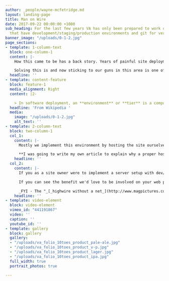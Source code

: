 ```yaml
---
author: _people/wayne-mcfetridge.md
layout: landing-page
title: Man on Wire
date: 2017-09-22 00:00:00 +1000
sub_heading: For the last few years VA has only been prepared to work on websites
  that have development/staging/production environments and git for version control.
banner_image: "/uploads/0-1-2.jpg"
page_sections:
- template: 1-column-text
  block: one-column-1
  content: |-
    How this came to be has a back story. Years of painful site deployments, crashed servers and general misery for VA and our clients.

    Solving this is and now sticking to our guns in this area is one of the best things we every did.
  headline: ''
- template: content-feature
  block: feature-1
  media_alignment: Right
  content: |2-

    > In software deployment, an **environment** or **tier** is a computer system in which a computer program or software component is deployed and executed. In simple cases, such as developing and immediately executing a program on the same machine, there may be a single environment, but in industrial use the _development_ environment (where changes are originally made) and _production_ environment (what end users use) are separated; often with several stages in between. This structured release management process allows phased deployment (rollout), testing, and rollback in case of problems.
  headline: 'From Wikipedia '
  media:
    image: "/uploads/0-1-2.jpg"
    alt_text: ''
- template: 2-column-text
  block: two-column-1
  col_1:
    content: |-
      Mostly we implement this environment by hosting the site ourselves but sometimes we meet resistance from potential clients who want to keep control. We applaud that goal and don't mind working on other servers provided they have development/staging/production environments with git. :-)

      **I was going to write my own article to explain why a proper hosting setup is necessary from a site owners perspective but this** [**article**](http://chrislema.com/staging-environment/) **does a great job of it.**
    headline: ''
  col_2:
    content: |-
      If you as a site owner were to implement a server setup with dev/staging/production environments and git you would also attract a better class of developer. Experienced developers don't like to work without these tools and inexperienced cowboys won't want to work with them. I'd call that a win win.

      If you can see the benefit we'd love to be involved on your web project and if not then we wish you good luck.

      _FYI - The "_[_highwire without a net_](http://www.magpictures.com/manonwire/)_" did work out for the guy in the picture so its not all bad news._
    headline: ''
- template: video-element
  block: video-element
  vimeo_id: "441191867"
  video: ''
  caption: ''
  youtube_id: ''
- template: gallery
  block: gallery
  gallery:
  - "/uploads/va_folio_10toes_product_pale-ale.jpg"
  - "/uploads/va_folio_10toes_product_v-p.jpg"
  - "/uploads/va_folio_10toes_product_lager.jpg"
  - "/uploads/va_folio_10toes_product_ipa.jpg"
  full_width: true
  portrait_photos: true

---
```

